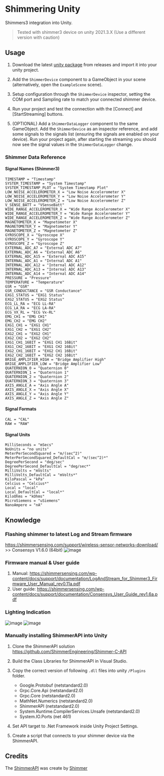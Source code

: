 # Shimmering Unity

Shimmers3 integration into Unity.

> Tested with shimmer3 device on unity 2021.3.X (Use a different version with caution)

## Usage

1. Download the latest [unity package]() from releases and import it into your unity project.

2. Add the `ShimmerDevice` component to a GameObject in your scene (alternatively, open the `ExampleScene` scene).

3. Setup configuration through the `ShimmerDevice` inspector, setting the COM port and Sampling rate to match your connected shimmer device.

4. Run your project and test the connection with the [Connect] and [StartStreaming] buttons.

5. (OPTIONAL) Add a `ShimmerDataLogger` component to the same GameObject. Add the `ShimmerDevice` as an inspector reference, and add some signals to the signals list (ensuring the signals are enabled on your device). Run your project again, after starting the streaming you should now see the signal values in the `ShimmerDataLogger` change.

### Shimmer Data Reference

#### Signal Names (Shimmer3)

```
TIMESTAMP = "Timestamp"
SYSTEM_TIMESTAMP = "System Timestamp"
SYSTEM_TIMESTAMP_PLOT = "System Timestamp Plot"
LOW_NOISE_ACCELEROMETER_X = "Low Noise Accelerometer X"
LOW_NOISE_ACCELEROMETER_Y = "Low Noise Accelerometer Y"
LOW_NOISE_ACCELEROMETER_Z = "Low Noise Accelerometer Z"
V_SENSE_BATT = "VSenseBatt"
WIDE_RANGE_ACCELEROMETER_X = "Wide Range Accelerometer X"
WIDE_RANGE_ACCELEROMETER_Y = "Wide Range Accelerometer Y"
WIDE_RANGE_ACCELEROMETER_Z = "Wide Range Accelerometer Z"
MAGNETOMETER_X = "Magnetometer X"
MAGNETOMETER_Y = "Magnetometer Y"
MAGNETOMETER_Z = "Magnetometer Z"
GYROSCOPE_X = "Gyroscope X"
GYROSCOPE_Y = "Gyroscope Y"
GYROSCOPE_Z = "Gyroscope Z"
EXTERNAL_ADC_A7 = "External ADC A7"
EXTERNAL_ADC_A6 = "External ADC A6"
EXTERNAL_ADC_A15 = "External ADC A15"
INTERNAL_ADC_A1 = "Internal ADC A1"
INTERNAL_ADC_A12 = "Internal ADC A12"
INTERNAL_ADC_A13 = "Internal ADC A13"
INTERNAL_ADC_A14 = "Internal ADC A14"
PRESSURE = "Pressure"
TEMPERATURE = "Temperature"
GSR = "GSR"
GSR_CONDUCTANCE = "GSR Conductance"
EXG1_STATUS = "EXG1 Status"
EXG2_STATUS = "EXG2 Status"
ECG_LL_RA = "ECG LL-RA"
ECG_LA_RA = "ECG LA-RA"
ECG_VX_RL = "ECG Vx-RL"
EMG_CH1 = "EMG CH1"
EMG_CH2 = "EMG CH2"
EXG1_CH1 = "EXG1 CH1"
EXG1_CH2 = "EXG1 CH2"
EXG2_CH1 = "EXG2 CH1"
EXG2_CH2 = "EXG2 CH2"
EXG1_CH1_16BIT = "EXG1 CH1 16Bit"
EXG1_CH2_16BIT = "EXG1 CH2 16Bit"
EXG2_CH1_16BIT = "EXG2 CH1 16Bit"
EXG2_CH2_16BIT = "EXG2 CH2 16Bit"
BRIGE_AMPLIFIER_HIGH = "Bridge Amplifier High"
BRIGE_AMPLIFIER_LOW = "Bridge Amplifier Low"
QUATERNION_0 = "Quaternion 0"
QUATERNION_1 = "Quaternion 1"
QUATERNION_2 = "Quaternion 2"
QUATERNION_3 = "Quaternion 3"
AXIS_ANGLE_A = "Axis Angle A"
AXIS_ANGLE_X = "Axis Angle X"
AXIS_ANGLE_Y = "Axis Angle Y"
AXIS_ANGLE_Z = "Axis Angle Z"
```

#### Signal Formats

```
CAL = "CAL"
RAW = "RAW"
```

#### Signal Units

```
MilliSeconds = "mSecs"
NoUnits = "no units"
MeterPerSecondSquared = "m/(sec^2)"
MeterPerSecondSquared_DefaultCal = "m/(sec^2)*"
DegreePerSecond = "deg/sec"
DegreePerSecond_DefaultCal = "deg/sec*"
MilliVolts = "mVolts"
MilliVolts_DefaultCal = "mVolts*"
KiloPascal = "kPa"
Celcius = "Celcius*"
Local = "local"
Local_DefaultCal = "local*"
KiloOhms = "kOhms"
MicroSiemens = "uSiemens"
NanoAmpere = "nA"
```


## Knowledge

### Flashing shimmer to latest Log and Stream firmware
https://shimmersensing.com/support/wireless-sensor-networks-download/ >> Consensys V1.6.0 (64bit)
![image](https://github.com/jemmec/shimmering-unity/assets/15023431/f930b24b-e3af-4544-8ddd-0dfbaf674d35)

### Firmware manual & User guide
1. Manual: https://shimmersensing.com/wp-content/docs/support/documentation/LogAndStream_for_Shimmer3_Firmware_User_Manual_rev0.11a.pdf
2. User guide: https://shimmersensing.com/wp-content/docs/support/documentation/Consensys_User_Guide_rev1.6a.pdf

### Lighting Indication
![image](https://github.com/jemmec/shimmering-unity/assets/15023431/b65621bb-31c0-4846-b4d0-6b94c51f92a6)
![image](https://github.com/jemmec/shimmering-unity/assets/15023431/11cbc5a6-003e-493f-91e9-30620cde09d2)

### Manually installing ShimmerAPI into Unity

1. Clone the ShimmerAPI solution https://github.com/ShimmerEngineering/Shimmer-C-API

2. Build the Class Libraries for ShimmerAPI in Visual Studio.

3. Copy the correct version of following `.dll` files into unity `/Plugins` folder.

    - Google.Protobuf (netstandard2.0)
    - Grpc.Core.Api (netstandard2.0)
    - Grpc.Core (netstandard2.0)
    - MathNet.Numerics (netstandard2.0)
    - ShimmerAPI (netstandard2.0)
    - System.Runtime.CompilerServices.Unsafe (netstandard2.0)
    - System.IO.Ports (net 461)
    
4. Set API target to .Net Framework inside Unity Project Settings.

5. Create a script that connects to your shimmer device via the ShimmerAPI.

## Credits

The [ShimmerAPI](https://github.com/ShimmerEngineering/Shimmer-C-API) was create by [Shimmer](https://shimmersensing.com/)
